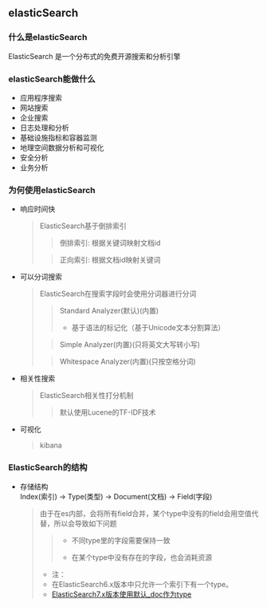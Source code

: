 ## elasticSearch

### 什么是elasticSearch
ElasticSearch 是一个分布式的免费开源搜索和分析引擎

### elasticSearch能做什么
- 应用程序搜索
- 网站搜索
- 企业搜索
- 日志处理和分析
- 基础设施指标和容器监测
- 地理空间数据分析和可视化
- 安全分析
- 业务分析

### 为何使用elasticSearch
- 响应时间快
  > ElasticSearch基于倒排索引
  >>  倒排索引: 根据关键词映射文档id
  > 
  >>  正向索引: 根据文档id映射关键词
- 可以分词搜索
  > ElasticSearch在搜索字段时会使用分词器进行分词
  >> Standard Analyzer(默认)(内置)  
  >> - 基于语法的标记化（基于Unicode文本分割算法）
  > 
  >> Simple Analyzer(内置)(只将英文大写转小写)
  > 
  >> Whitespace Analyzer(内置)(只按空格分词)
- 相关性搜索
  > ElasticSearch相关性打分机制
  >> 默认使用Lucene的TF-IDF技术
- 可视化
  > kibana

### ElasticSearch的结构
- 存储结构  
  Index(索引) -> Type(类型) -> Document(文档) -> Field(字段)
  > 由于在es内部，会将所有field合并，某个type中没有的field会用空值代替，所以会导致如下问题
  > 
  >> - 不同type里的字段需要保持一致
  >> 
  >> - 在某个type中没有存在的字段，也会消耗资源
  >
  > -  注：
  >   - 在ElasticSearch6.x版本中只允许一个索引下有一个type。
  >   - [ElasticSearch7.x版本使用默认_doc作为type](https://www.elastic.co/guide/en/elasticsearch/reference/current/removal-of-types.html)
  > 
  